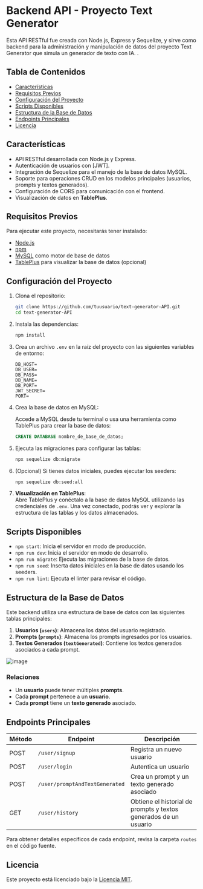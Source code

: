 # Backend API - Proyecto Text Generator

Esta API RESTful fue creada con Node.js, Express y Sequelize, y sirve como backend para la administración y manipulación de datos del proyecto Text Generator que simula un generador de texto con IA. .

## Tabla de Contenidos

- [Características](#características)
- [Requisitos Previos](#requisitos-previos)
- [Configuración del Proyecto](#configuración-del-proyecto)
- [Scripts Disponibles](#scripts-disponibles)
- [Estructura de la Base de Datos](#estructura-de-la-base-de-datos)
- [Endpoints Principales](#endpoints-principales)
- [Licencia](#licencia)

## Características

- API RESTful desarrollada con Node.js y Express.
- Autenticación de usuarios con [JWT].
- Integración de Sequelize para el manejo de la base de datos MySQL.
- Soporte para operaciones CRUD en los modelos principales (usuarios, prompts y textos generados).
- Configuración de CORS para comunicación con el frontend.
- Visualización de datos en **TablePlus**.

## Requisitos Previos

Para ejecutar este proyecto, necesitarás tener instalado:

- [Node.js](https://nodejs.org/) 
- [npm](https://www.npmjs.com/) 
- [MySQL](https://www.mysql.com/) como motor de base de datos
- [TablePlus](https://tableplus.com/) para visualizar la base de datos (opcional)

## Configuración del Proyecto

1. Clona el repositorio:

    ```bash
    git clone https://github.com/tuusuario/text-generator-API.git
    cd text-generator-API
    ```

2. Instala las dependencias:

    ```bash
    npm install
    ```

3. Crea un archivo `.env` en la raíz del proyecto con las siguientes variables de entorno:

    ```plaintext
    DB_HOST=
    DB_USER=
    DB_PASS=
    DB_NAME=
    DB_PORT=
    JWT_SECRET=
    PORT=
    ```

4. Crea la base de datos en MySQL:

    Accede a MySQL desde tu terminal o usa una herramienta como TablePlus para crear la base de datos:

    ```sql
    CREATE DATABASE nombre_de_base_de_datos;
    ```

5. Ejecuta las migraciones para configurar las tablas:

    ```bash
    npx sequelize db:migrate
    ```

6. (Opcional) Si tienes datos iniciales, puedes ejecutar los seeders:

    ```bash
    npx sequelize db:seed:all
    ```

7. **Visualización en TablePlus**:  
   Abre TablePlus y conéctalo a la base de datos MySQL utilizando las credenciales de `.env`. Una vez conectado, podrás ver y explorar la estructura de las tablas y los datos almacenados.

## Scripts Disponibles

- `npm start`: Inicia el servidor en modo de producción.
- `npm run dev`: Inicia el servidor en modo de desarrollo.
- `npm run migrate`: Ejecuta las migraciones de la base de datos.
- `npm run seed`: Inserta datos iniciales en la base de datos usando los seeders.
- `npm run lint`: Ejecuta el linter para revisar el código.

## Estructura de la Base de Datos

Este backend utiliza una estructura de base de datos con las siguientes tablas principales:

1. **Usuarios (`users`)**: Almacena los datos del usuario registrado.
2. **Prompts (`prompts`)**: Almacena los prompts ingresados por los usuarios.
3. **Textos Generados (`textGenerated`)**: Contiene los textos generados asociados a cada prompt.

![image](https://github.com/user-attachments/assets/25a7e905-80df-4092-81fe-922846a6fc6a)


### Relaciones

- Un **usuario** puede tener múltiples **prompts**.
- Cada **prompt** pertenece a un **usuario**.
- Cada **prompt** tiene un **texto generado** asociado.

## Endpoints Principales

| Método | Endpoint                   | Descripción                                 |
|--------|-----------------------------|---------------------------------------------|
| POST   | `/user/signup`              | Registra un nuevo usuario                   |
| POST   | `/user/login`               | Autentica un usuario                        |
| POST   | `/user/promptAndTextGenerated` | Crea un prompt y un texto generado asociado |
| GET    | `/user/history`             | Obtiene el historial de prompts y textos generados de un usuario |

Para obtener detalles específicos de cada endpoint, revisa la carpeta `routes` en el código fuente.

## Licencia

Este proyecto está licenciado bajo la [Licencia MIT](LICENSE).
